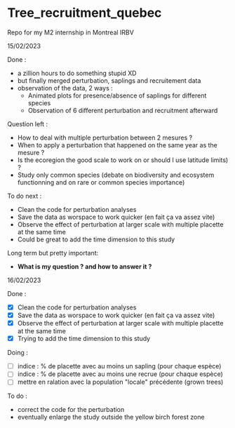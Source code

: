 # Tree_recruitment_quebec
 Repo for my M2 internship in Montreal IRBV

15/02/2023

Done : 

- a zillion hours to do something stupid XD
- but finally merged perturbation, saplings and recruitement data
- observation of the data, 2 ways : 
   - Animated plots for presence/absence of saplings for different species
   - Observation of 6 different perturbation and recruitment afterward

Question left :

- How to deal with multiple perturbation between 2 mesures ?
- When to apply a perturbation that happened on the same year as the mesure ?
- Is the ecoregion the good scale to work on or should I use latitude limits) ?
- Study only common species (debate on biodiversity and ecosystem functionning 
and on rare or common species importance)

To do next :

-  Clean the code for perturbation analyses
-  Save the data as worspace to work quicker (en fait ça va assez vite)
-  Observe the effect of perturbation at larger scale with multiple placette 
at the same time
-  Could be great to add the time dimension to this study

Long term but pretty important:

- **What is my question ? and how to answer it ?**

16/02/2023

Done :

- [x] Clean the code for perturbation analyses
- [x] Save the data as worspace to work quicker (en fait ça va assez vite)
- [x] Observe the effect of perturbation at larger scale with multiple
   placette at the same time
- [x] Trying to add the time dimension to this study

Doing :

- [ ] indice : % de placette avec au moins un sapling (pour chaque espèce)
- [ ] indice : % de placette avec au moins une recrue (pour chaque espèce)
- [ ] mettre en ralation avec la population "locale" précédente (grown trees)

To do :

- correct the code for the perturbation
- eventually enlarge the study outside the yellow birch forest zone



